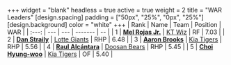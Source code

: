 +++
widget = "blank"
headless = true
active = true
weight = 2
title = "WAR Leaders"
[design.spacing]
padding = ["50px", "25%", "0px", "25%"]
[design.background]
color = "white"
+++
| Rank | Name | Team | Position | WAR |
| :---: | --- | --- | ------- | -- |
| 1 | [**Mel Rojas Jr.**](/players/11380) | [KT Wiz](/teams/KTWiz) | RF | 7.03 |
| 2 | [**Dan Straily**](/players/13648) | [Lotte Giants](/teams/LotteGiants) | RHP | 6.48 |
| 3 | [**Aaron Brooks**](/players/13760) | [Kia Tigers](/teams/KiaTigers) | RHP | 5.56 |
| 4 | [**Raul Alcántara**](/players/12997) | [Doosan Bears](/teams/DoosanBears) | RHP | 5.45 |
| 5 | [**Choi Hyung-woo**](/players/1349) | [Kia Tigers](/teams/KiaTigers) | OF | 5.40 |
